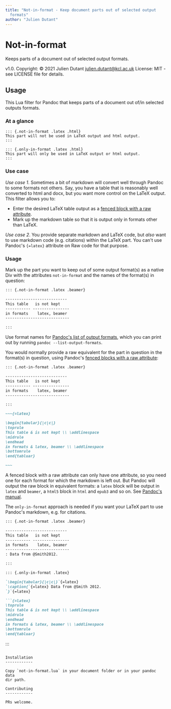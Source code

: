 ```yaml
---
title: "Not-in-format - Keep document parts out of selected output
  formats"
author: "Julien Dutant"
---
```


Not-in-format
=======

Keeps parts of a document out of selected output formats.

v1.0. Copyright: © 2021 Julien Dutant <julien.dutant@kcl.ac.uk>
License:  MIT - see LICENSE file for details.

Usage
-----

This Lua filter for Pandoc that keeps parts of a document out of/in selected outputs formats.

### At a glance

```
::: {.not-in-format .latex .html}
This part will not be used in LaTeX output and html output.
:::

::: {.only-in-format .latex .html}
This part will only be used in LaTeX output or html output.
:::
```

### Use case

*Use case 1*. Sometimes a bit of markdown will convert well through Pandoc
to some formats not others. Say, you have a table that is reasonably
well converted to html and docx, but you want more control on the
LaTeX output. This filter allows you to:

* Enter the desired LaTeX table output as a [fenced block with a raw
  attribute](https://pandoc.org/MANUAL.html#extension-raw_attribute).
* Mark up the markdown table so that it is output only in formats other
  than LaTeX.

*Use case 2*. You provide separate markdown and LaTeX code, but *also*
want to use markdown code (e.g. citations) within the LaTeX part. 
You can't use Pandoc's `{=latex}` attribute on Raw code for that
purpose. 

### Usage

Mark up the part you want to keep out of some output format(s)
as a native Div with the attributes `not-in-format` and the names of the
format(s) in question:

```markdown
::: {.not-in-format .latex .beamer}

---------------------------
This table   is not kept
----------- ----------------
in formats    latex, beamer
----------------------------

:::
```

Use format names for [Pandoc's list of output formats](https://pandoc.org/MANUAL.html#option--to), which you can print out by running ```pandoc --list-output-formats```.

You would normally provide a raw equivalent for the part in question in
the format(s) in question, using Pandoc's [fenced blocks with a raw
attribute](https://pandoc.org/MANUAL.html#extension-raw_attribute):

```markdown
::: {.not-in-format .latex .beamer}

---------------------------
This table   is not kept
----------- ----------------
in formats    latex, beamer
----------------------------

:::

~~~{=latex}

\begin{tabular}{|c|c|}
\toprule
This table & is not kept \\ \addlinespace
\midrule
\endhead
in formats & latex, beamer \\ \addlinespace
\bottomrule
\end{tabluar}

~~~
```

A fenced block with a raw attribute can only have one attribute, so you
need one for each format for which the markdown is left out. But Pandoc
will output the raw block in equivalent formats: a `latex` block will
be output in `latex` and `beamer`, a `html5` block in `html` and `epub3`
and so on. See [Pandoc's manual](https://pandoc.org/MANUAL.html#extension-raw_attribute).

The `only-in-format` approach is needed if you want your LaTeX part
to use Pandoc's markdown, e.g. for citations. 

```markdown
::: {.not-in-format .latex .beamer}

---------------------------
This table   is not kept
----------- ----------------
in formats    latex, beamer
----------------------------
: Data from @Smith2012.

:::

::: {.only-in-format .latex}

`\begin{tabular}{|c|c|}`{=latex}
`\caption{`{=latex} Data from @Smith 2012.
`}`{=latex}

```{=latex}
\toprule
This table & is not kept \\ \addlinespace
\midrule
\endhead
in formats & latex, beamer \\ \addlinespace
\bottomrule
\end{tabluar}
```
:::
````

Installation
------------

Copy `not-in-format.lua` in your document folder or in your pandoc data
dir path.

Contributing
------------

PRs welcome.
